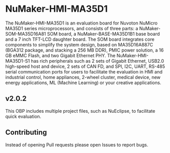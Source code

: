 # NuMaker-HMI-MA35D1

The NuMaker-HMI-MA35D1 is an evaluation board for Nuvoton NuMicro MA35D1 series microprocessors, and consists of three parts:
a NuMaker-SOM-MA35D16A81 SOM board, a NuMaker-BASE-MA35D1B1 base board and a 7 inch TFT-LCD daughter board.
The SOM board integrates core components to simplify the system design, based on MA35D16A887C (BGA312 package, and
stacking a 256 MB DDR), PMIC power solution, a 16 GB eMMC Flash, and two Gigabit Ethernet PHY.
The NuMaker-HMI-MA35D1-S1 has rich peripherals such as 2 sets of Gigabit Ethernet, USB2.0 high-speed host and device,
2 sets of CAN FD, and SPI, I2C, UART, RS-485 serial communication ports for users to facilitate the evaluation in HMI and industrial control,
home appliances, 2-wheel cluster, medical device, new energy applications, ML (Machine Learning) or your creative applications.

## v2.0.2

This OBP includes multiple project files, such as NuEclipse, to facilitate quick evaluation.

## Contributing

Instead of opening Pull requests please open Issues to report bugs.
